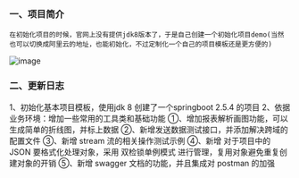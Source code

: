
### 一、项目简介
    在初始化项目的时候，官网上没有提供jdk8版本了，于是自己创建一个初始化项目demo(当然也可以切换成阿里云的地址，也能初始化，不过定制化一个自己的项目模板还是更方便的)
![image](https://github.com/user-attachments/assets/9fd88121-fd79-4a6d-88a4-6ec6a20b455c)

### 二、更新日志

1、初始化基本项目模板，使用jdk 8 创建了一个springboot 2.5.4 的项目
2、依据业务环境：增加一些常用的工具类和基础功能
    ①、增加报表解析画图功能，可以生成简单的折线图，并标上数据
    ②、新增发送数据测试接口，并添加解决跨域的配置文件
    ③、新增 stream 流的相关操作测试示例
    ④、新增 对于项目中的 JSON 要格式化处理对象，采用 双检锁单例模式 进行管理，复用对象避免重复创建对象的开销
    ⑤、新增 swagger 文档的功能，并且集成对 postman 的加强

    
